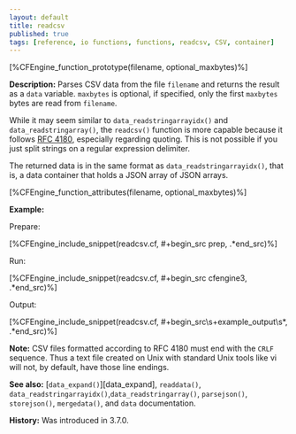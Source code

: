 ```yaml
---
layout: default
title: readcsv
published: true
tags: [reference, io functions, functions, readcsv, CSV, container]
---
```


[%CFEngine_function_prototype(filename, optional_maxbytes)%]

**Description:**
Parses CSV data from the file `filename` and returns the result as a `data` variable.
`maxbytes` is optional, if specified, only the first `maxbytes` bytes are read from `filename`.

While it may seem similar to `data_readstringarrayidx()` and
`data_readstringarray()`, the `readcsv()` function is more capable
because it follows [RFC 4180](http://www.ietf.org/rfc/rfc4180.txt),
especially regarding quoting. This is not possible if you just split
strings on a regular expression delimiter.

The returned data is in the same format as
`data_readstringarrayidx()`, that is, a data container that holds a
JSON array of JSON arrays.

[%CFEngine_function_attributes(filename, optional_maxbytes)%]

**Example:**

Prepare:

[%CFEngine_include_snippet(readcsv.cf, #\+begin_src prep, .*end_src)%]

Run:

[%CFEngine_include_snippet(readcsv.cf, #\+begin_src cfengine3, .*end_src)%]

Output:

[%CFEngine_include_snippet(readcsv.cf, #\+begin_src\s+example_output\s*, .*end_src)%]

**Note:** CSV files formatted according to RFC 4180 must end with the `CRLF`
sequence. Thus a text file created on Unix with standard Unix tools
like vi will not, by default, have those line endings.

**See also:** [`data_expand()`][data_expand], `readdata()`, `data_readstringarrayidx()`,`data_readstringarray()`, `parsejson()`, `storejson()`, `mergedata()`, and `data` documentation.

**History:** Was introduced in 3.7.0.
